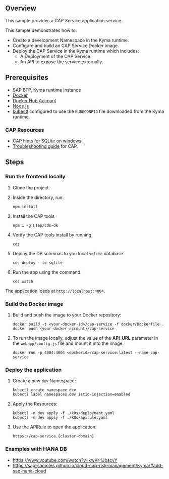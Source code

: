 ## Overview

This sample provides a CAP Service application service.

This sample demonstrates how to:

- Create a development Namespace in the Kyma runtime.
- Configure and build an CAP Service Docker image.
- Deploy the CAP Service in the Kyma runtime which includes:
  - A Deployment of the CAP Service.
  - An API to expose the service externally.

## Prerequisites

- SAP BTP, Kyma runtime instance
- [Docker](https://www.docker.com/)
- [Docker Hub Account](https://hub.docker.com/signup)
- [Node.js](https://nodejs.org/en/)
- [kubectl](https://kubernetes.io/docs/tasks/tools/install-kubectl/) configured to use the `KUBECONFIG` file downloaded from the Kyma runtime.

### CAP Resources

- [CAP hints for SQLite on windows](https://cap.cloud.sap/docs/advanced/troubleshooting#how-do-i-install-sqlite-on-windows)
- [Troubleshooting guide](https://cap.cloud.sap/docs/advanced/troubleshooting#npm-installation) for CAP.

## Steps

### Run the frontend locally

1. Clone the project.

2. Inside the directory, run:

   ```shell
   npm install
   ```

3. Install the CAP tools

   ```shell
   npm i -g @sap/cds-dk
   ```

4. Verify the CAP tools install by running

   ```shell
   cds
   ```

5. Deploy the DB schemas to you local `sqlite` database

   ```shell
   cds deploy --to sqlite
   ```

6. Run the app using the command

   ```shell
   cds watch
   ```

The application loads at `http://localhost:4004`.

### Build the Docker image

1. Build and push the image to your Docker repository:

   ```shell
   docker build -t <your-docker-id>/cap-service -f docker/Dockerfile .
   docker push {your-docker-account}/cap-service
   ```

2. To run the image locally, adjust the value of the **API_URL** parameter in the `webapp/config.js` file and mount it into the image:

   ```shell
   docker run -p 4004:4004 <dockerid>/cap-service:latest --name cap-service
   ```

### Deploy the application

1. Create a new `dev` Namespace:

   ```shell
   kubectl create namespace dev
   kubectl label namespaces dev istio-injection=enabled
   ```

2. Apply the Resources:

   ```shell
   kubectl -n dev apply -f ./k8s/deployment.yaml
   kubectl -n dev apply -f ./k8s/apirule.yaml
   ```

3. Use the APIRule to open the application:

   ```shell
   https://cap-service.{cluster-domain}
   ```

### Examples with HANA DB

- <https://www.youtube.com/watch?v=kwKr4JbscvY>
- <https://sap-samples.github.io/cloud-cap-risk-management/Kyma/#add-sap-hana-cloud>
